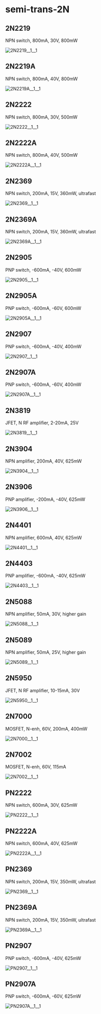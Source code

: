 # semi-trans-2N

## 2N2219
NPN switch, 800mA, 30V, 800mW

![2N2219__1__1](/images/semi-trans-NXP__BFR540__1__1.png?raw=true) 

## 2N2219A
NPN switch, 800mA, 40V, 800mW

![2N2219A__1__1](/images/semi-trans-NXP__BFR540__1__1.png?raw=true) 

## 2N2222
NPN switch, 800mA, 30V, 500mW

![2N2222__1__1](/images/semi-trans-NXP__BFR540__1__1.png?raw=true) 

## 2N2222A
NPN switch, 800mA, 40V, 500mW

![2N2222A__1__1](/images/semi-trans-NXP__BFR540__1__1.png?raw=true) 

## 2N2369
NPN switch, 200mA, 15V, 360mW, ultrafast

![2N2369__1__1](/images/semi-trans-NXP__BFR540__1__1.png?raw=true) 

## 2N2369A
NPN switch, 200mA, 15V, 360mW, ultrafast

![2N2369A__1__1](/images/semi-trans-NXP__BFR540__1__1.png?raw=true) 

## 2N2905
PNP switch, -600mA, -40V, 600mW

![2N2905__1__1](/images/semi-trans-NXP__BFT92W__1__1.png?raw=true) 

## 2N2905A
PNP switch, -600mA, -60V, 600mW

![2N2905A__1__1](/images/semi-trans-NXP__BFT92W__1__1.png?raw=true) 

## 2N2907
PNP switch, -600mA, -40V, 400mW

![2N2907__1__1](/images/semi-trans-NXP__BFT92W__1__1.png?raw=true) 

## 2N2907A
PNP switch, -600mA, -60V, 400mW

![2N2907A__1__1](/images/semi-trans-NXP__BFT92W__1__1.png?raw=true) 

## 2N3819
JFET, N RF amplifier, 2-20mA, 25V

![2N3819__1__1](/images/_semi__NJF__1__1.png?raw=true) 

## 2N3904
NPN amplifier, 200mA, 40V, 625mW

![2N3904__1__1](/images/semi-trans-NXP__BFR540__1__1.png?raw=true) 

## 2N3906
PNP amplifier, -200mA, -40V, 625mW

![2N3906__1__1](/images/semi-trans-NXP__BFT92W__1__1.png?raw=true) 

## 2N4401
NPN amplifier, 600mA, 40V, 625mW

![2N4401__1__1](/images/semi-trans-NXP__BFR540__1__1.png?raw=true) 

## 2N4403
PNP amplifier, -600mA, -40V, 625mW

![2N4403__1__1](/images/semi-trans-NXP__BFT92W__1__1.png?raw=true) 

## 2N5088
NPN amplifier, 50mA, 30V, higher gain

![2N5088__1__1](/images/semi-trans-NXP__BFR540__1__1.png?raw=true) 

## 2N5089
NPN amplifier, 50mA, 25V, higher gain

![2N5089__1__1](/images/semi-trans-NXP__BFR540__1__1.png?raw=true) 

## 2N5950
JFET, N RF amplifier, 10-15mA, 30V

![2N5950__1__1](/images/_semi__NJF__1__1.png?raw=true) 

## 2N7000
MOSFET, N-enh, 60V, 200mA, 400mW

![2N7000__1__1](/images/semi-trans-NXP__2N7002PW__1__1.png?raw=true) 

## 2N7002
MOSFET, N-enh, 60V, 115mA

![2N7002__1__1](/images/semi-trans-NXP__2N7002PW__1__1.png?raw=true) 

## PN2222
NPN switch, 600mA, 30V, 625mW

![PN2222__1__1](/images/semi-trans-NXP__BFR540__1__1.png?raw=true) 

## PN2222A
NPN switch, 600mA, 40V, 625mW

![PN2222A__1__1](/images/semi-trans-NXP__BFR540__1__1.png?raw=true) 

## PN2369
NPN switch, 200mA, 15V, 350mW, ultrafast

![PN2369__1__1](/images/semi-trans-NXP__BFR540__1__1.png?raw=true) 

## PN2369A
NPN switch, 200mA, 15V, 350mW, ultrafast

![PN2369A__1__1](/images/semi-trans-NXP__BFR540__1__1.png?raw=true) 

## PN2907
PNP switch, -600mA, -40V, 625mW

![PN2907__1__1](/images/semi-trans-NXP__BFT92W__1__1.png?raw=true) 

## PN2907A
PNP switch, -600mA, -60V, 625mW

![PN2907A__1__1](/images/semi-trans-NXP__BFT92W__1__1.png?raw=true) 

